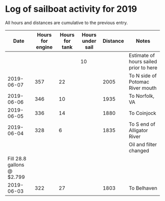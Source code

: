 # Log of sailboat activity for 2019 #

All hours and distances are cumulative to the previous entry.

| Date | Hours for engine | Hours for tank | Hours under sail | Distance | Notes |
| --- | --- | --- | --- | --- | --- |
| | | | 10 | | Estimate of hours sailed prior to here |
| 2019-06-07 | 357 | 22 | | 2005 | To N side of Potomac River mouth |
| 2019-06-06 | 346 | 10 | | 1935 | To Norfolk, VA |
| 2019-06-05 | 336 | 14 | | 1880 | To Coinjock |
| 2019-06-04 | 328 | 6 | | 1835 | To S end of Alligator River |
| | | | | | Oil and filter changed |
| Fill 28.8 gallons @ $2.799 |
| 2019-06-03 | 322 | 27 | | 1803 | To Belhaven |
